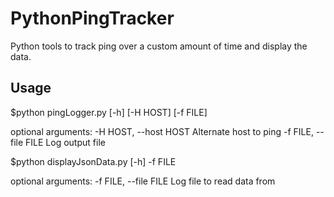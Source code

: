 # PythonPingTracker
 Python tools to track ping over a custom amount of time and display the data.

## Usage
 $python pingLogger.py [-h] [-H HOST] [-f FILE]

 optional arguments:
  -H HOST, --host HOST  Alternate host to ping
  -f FILE, --file FILE  Log output file

 $python displayJsonData.py [-h] -f FILE

 optional arguments:
  -f FILE, --file FILE  Log file to read data from
